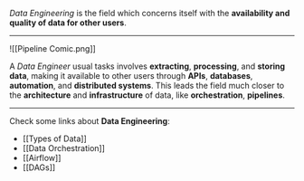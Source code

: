 *Data Engineering* is the field which concerns itself with the **availability and quality of data for other users**. 
___
![[Pipeline Comic.png]]

A *Data Engineer* usual tasks involves **extracting**, **processing**, and **storing data**, making it available to other users through **APIs**, **databases**, **automation**, and **distributed systems**. This leads the field much closer to the **architecture** and **infrastructure** of data, like **orchestration**, **pipelines**. 
___
Check some links about **Data Engineering**:
- [[Types of Data]]
- [[Data Orchestration]]
- [[Airflow]]
- [[DAGs]]
